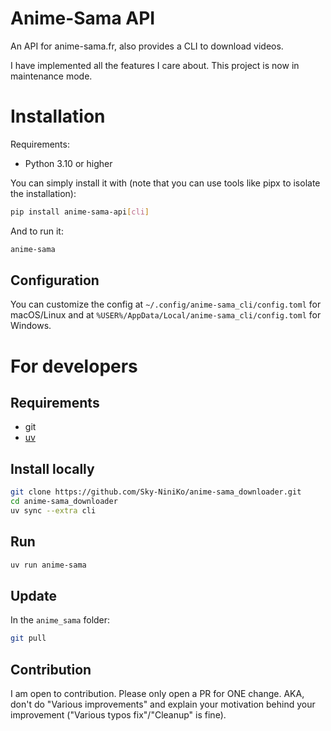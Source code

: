 # Anime-Sama API
An API for anime-sama.fr, also provides a CLI to download videos.

I have implemented all the features I care about. This project is now in maintenance mode.

# Installation
Requirements:
- Python 3.10 or higher

You can simply install it with (note that you can use tools like pipx to isolate the installation):
```bash
pip install anime-sama-api[cli]
```
And to run it:
```bash
anime-sama
```

## Configuration
You can customize the config at `~/.config/anime-sama_cli/config.toml` for macOS/Linux and at `%USER%/AppData/Local/anime-sama_cli/config.toml` for Windows.

# For developers
## Requirements
- git
- [uv](https://docs.astral.sh/uv/#installation)

## Install locally
```bash
git clone https://github.com/Sky-NiniKo/anime-sama_downloader.git
cd anime-sama_downloader
uv sync --extra cli
```

## Run
```bash
uv run anime-sama
```

## Update
In the `anime_sama` folder:
```bash
git pull
```

## Contribution
I am open to contribution. Please only open a PR for ONE change. AKA, don't do "Various improvements" and explain your motivation behind your improvement ("Various typos fix"/"Cleanup" is fine).
